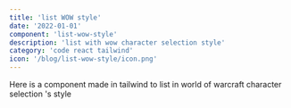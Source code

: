 ```yaml
---
title: 'list WOW style'
date: '2022-01-01'
component: 'list-wow-style'
description: 'list with wow character selection style'
category: 'code react tailwind'
icon: '/blog/list-wow-style/icon.png'
---
```

Here is a component made in tailwind to list in world of warcraft character selection 's style